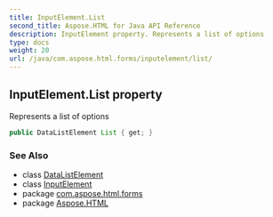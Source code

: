 ```yaml
---
title: InputElement.List
second_title: Aspose.HTML for Java API Reference
description: InputElement property. Represents a list of options
type: docs
weight: 20
url: /java/com.aspose.html.forms/inputelement/list/
---
```

## InputElement.List property

Represents a list of options

```java
public DataListElement List { get; }
```

### See Also

* class [DataListElement](../../datalistelement/)
* class [InputElement](../)
* package [com.aspose.html.forms](../../inputelement/)
* package [Aspose.HTML](../../../)

